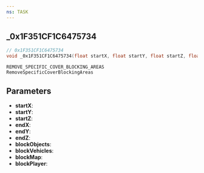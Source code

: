 ```yaml
---
ns: TASK
---
```

## _0x1F351CF1C6475734

```c
// 0x1F351CF1C6475734
void _0x1F351CF1C6475734(float startX, float startY, float startZ, float endX, float endY, float endZ, BOOL blockObjects, BOOL blockVehicles, BOOL blockMap, BOOL blockPlayer);
```

```
REMOVE_SPECIFIC_COVER_BLOCKING_AREAS
RemoveSpecificCoverBlockingAreas
```

## Parameters
* **startX**: 
* **startY**: 
* **startZ**: 
* **endX**: 
* **endY**: 
* **endZ**: 
* **blockObjects**: 
* **blockVehicles**: 
* **blockMap**: 
* **blockPlayer**: 

